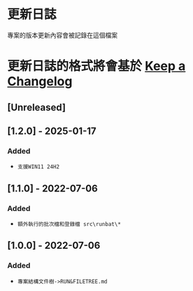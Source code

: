 # 更新日誌

專案的版本更新內容會被記錄在這個檔案

更新日誌的格式將會基於 [Keep a Changelog](http://keepachangelog.com/en/1.0.0/)
==============================================================================
## [Unreleased]


## [1.2.0] - 2025-01-17
### Added
- `支援WIN11 24H2`


## [1.1.0] - 2022-07-06
### Added
- `額外執行的批次檔和登錄檔 src\runbat\*`
	
	
## [1.0.0] - 2022-07-06
### Added
- `專案結構文件樹->RUN&FILETREE.md`



